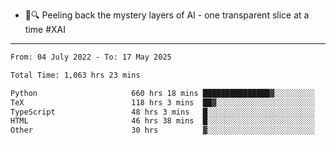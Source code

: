 - 🧅🔍 Peeling back the mystery layers of AI - one transparent slice at a time #XAI

---

<!--START_SECTION:waka-->

```txt
From: 04 July 2022 - To: 17 May 2025

Total Time: 1,063 hrs 23 mins

Python                     660 hrs 18 mins ███████████████▓░░░░░░░░░   62.09 %
TeX                        118 hrs 3 mins  ██▓░░░░░░░░░░░░░░░░░░░░░░   11.10 %
TypeScript                 48 hrs 3 mins   █░░░░░░░░░░░░░░░░░░░░░░░░   04.52 %
HTML                       46 hrs 38 mins  █░░░░░░░░░░░░░░░░░░░░░░░░   04.39 %
Other                      30 hrs          ▓░░░░░░░░░░░░░░░░░░░░░░░░   02.82 %
```

<!--END_SECTION:waka-->
